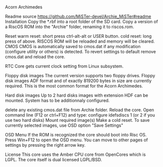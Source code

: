 Acorn Archimedes 

Readme source https://github.com/MiSTer-devel/Archie_MiSTer#readme
Installation
Copy the *.rbf into a root folder of the SD card. Copy a version of a RiscOS ROM into the "Archie" folder, renaming it to riscos.rom.

Reset
warm reset: short press ctrl-alt-alt or USER button.
cold reset: long press of above. RISCOS ROM will be reloaded and memory will be cleared.
CMOS
CMOS is automatically saved to cmos.dat if any modification (configure utility or others) is detected. To revert settings to default remove cmos.dat and reload the core.

RTC
Core gets current clock setting from Linux subsystem.

Floppy disk images
The current version supports two floppy drives. Floppy disk images ADF format and of exactly 819200 bytes in size are currently required. This is the most common format for the Acorn Archimedes.

Hard disk images
Up to 2 hard disks images with extension HDF can be mounted. System has to be additionnaly configured.

delete any existing cmos.dat file from Archie folder.
Reload the core.
Open command line (F12 or ctrl+F12) and type: configure idefsdiscs 1 (or 2 if you use two hard disks)
Mount required image(s)
Make a cold reset.
To save currently selected images, use OSD option "Save Settings"

OSD Menu
If the ROM is recognized the core should boot into Risc OS. Press Win+F12 to open the OSD menu. You can move to other pages of settings by pressing the right arrow key.

License
This core uses the Amber CPU core from OpenCores which is LGPL. The core itself is dual licensed LGPL/BSD.
